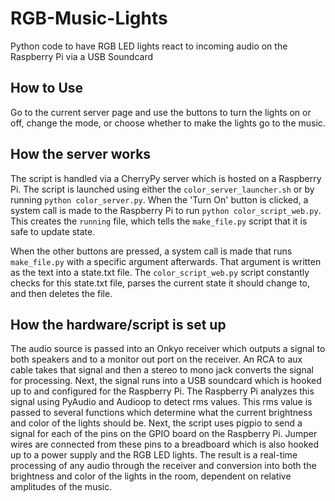 # RGB-Music-Lights
Python code to have RGB LED lights react to incoming audio on the Raspberry Pi via a USB Soundcard

## How to Use

Go to the current server page and use the buttons to turn the lights on or off, change the mode, or choose whether to make the lights go to the music.

## How the server works

The script is handled via a CherryPy server which is hosted on a Raspberry Pi. The script is launched using either the `color_server_launcher.sh` or by running `python color_server.py`. When the 'Turn On' button is clicked, a system call is made to the Raspberry Pi to run `python color_script_web.py`. This creates the `running` file, which tells the `make_file.py` script that it is safe to update state.

When the other buttons are pressed, a system call is made that runs `make_file.py` with a specific argument afterwards. That argument is written as the text into a state.txt file. The `color_script_web.py` script constantly checks for this state.txt file, parses the current state it should change to, and then deletes the file.

## How the hardware/script is set up

The audio source is passed into an Onkyo receiver which outputs a signal to both  speakers and to a monitor out port on the receiver. An RCA to aux cable takes that signal and then a stereo to mono jack converts the signal for processing. Next, the signal runs into a USB soundcard which is hooked up to and configured for the Raspberry Pi. The Raspberry Pi analyzes this signal using PyAudio and Audioop to detect rms values. This rms value is passed to several functions which determine what the current brightness and color of the lights should be. Next, the script uses pigpio to send a signal for each of the pins on the GPIO board on the Raspberry Pi. Jumper wires are connected from these pins to a breadboard which is also hooked up to a power supply and the RGB LED lights. The result is a real-time processing of any audio through the receiver and conversion into both the brightness and color of the lights in the room, dependent on relative amplitudes of the music.